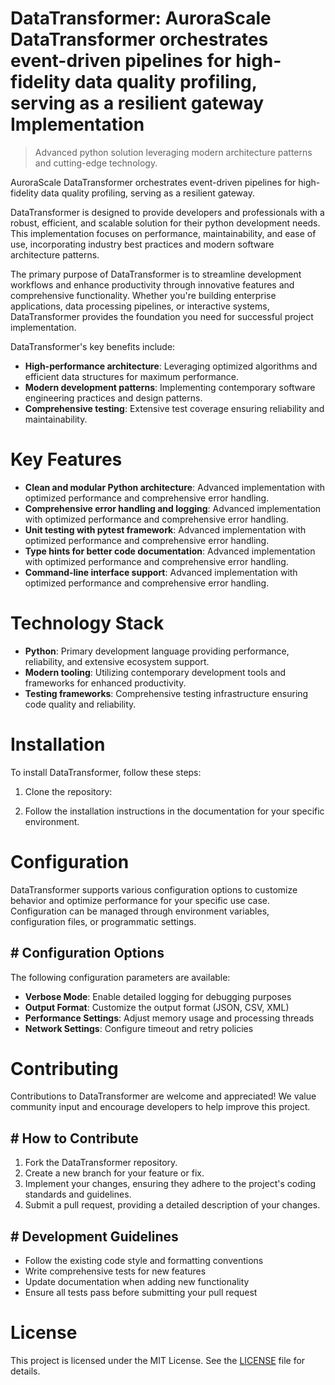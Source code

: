 <!-- fallback_DataTransformer_20250809235547_93040 -->

# DataTransformer: AuroraScale DataTransformer orchestrates event-driven pipelines for high-fidelity data quality profiling, serving as a resilient gateway Implementation
> Advanced python solution leveraging modern architecture patterns and cutting-edge technology.

AuroraScale DataTransformer orchestrates event-driven pipelines for high-fidelity data quality profiling, serving as a resilient gateway.

DataTransformer is designed to provide developers and professionals with a robust, efficient, and scalable solution for their python development needs. This implementation focuses on performance, maintainability, and ease of use, incorporating industry best practices and modern software architecture patterns.

The primary purpose of DataTransformer is to streamline development workflows and enhance productivity through innovative features and comprehensive functionality. Whether you're building enterprise applications, data processing pipelines, or interactive systems, DataTransformer provides the foundation you need for successful project implementation.

DataTransformer's key benefits include:

* **High-performance architecture**: Leveraging optimized algorithms and efficient data structures for maximum performance.
* **Modern development patterns**: Implementing contemporary software engineering practices and design patterns.
* **Comprehensive testing**: Extensive test coverage ensuring reliability and maintainability.

# Key Features

* **Clean and modular Python architecture**: Advanced implementation with optimized performance and comprehensive error handling.
* **Comprehensive error handling and logging**: Advanced implementation with optimized performance and comprehensive error handling.
* **Unit testing with pytest framework**: Advanced implementation with optimized performance and comprehensive error handling.
* **Type hints for better code documentation**: Advanced implementation with optimized performance and comprehensive error handling.
* **Command-line interface support**: Advanced implementation with optimized performance and comprehensive error handling.

# Technology Stack

* **Python**: Primary development language providing performance, reliability, and extensive ecosystem support.
* **Modern tooling**: Utilizing contemporary development tools and frameworks for enhanced productivity.
* **Testing frameworks**: Comprehensive testing infrastructure ensuring code quality and reliability.

# Installation

To install DataTransformer, follow these steps:

1. Clone the repository:


2. Follow the installation instructions in the documentation for your specific environment.

# Configuration

DataTransformer supports various configuration options to customize behavior and optimize performance for your specific use case. Configuration can be managed through environment variables, configuration files, or programmatic settings.

## # Configuration Options

The following configuration parameters are available:

* **Verbose Mode**: Enable detailed logging for debugging purposes
* **Output Format**: Customize the output format (JSON, CSV, XML)
* **Performance Settings**: Adjust memory usage and processing threads
* **Network Settings**: Configure timeout and retry policies

# Contributing

Contributions to DataTransformer are welcome and appreciated! We value community input and encourage developers to help improve this project.

## # How to Contribute

1. Fork the DataTransformer repository.
2. Create a new branch for your feature or fix.
3. Implement your changes, ensuring they adhere to the project's coding standards and guidelines.
4. Submit a pull request, providing a detailed description of your changes.

## # Development Guidelines

* Follow the existing code style and formatting conventions
* Write comprehensive tests for new features
* Update documentation when adding new functionality
* Ensure all tests pass before submitting your pull request

# License

This project is licensed under the MIT License. See the [LICENSE](https://github.com/laurindoisaac/DataTransformer/blob/main/LICENSE) file for details.
